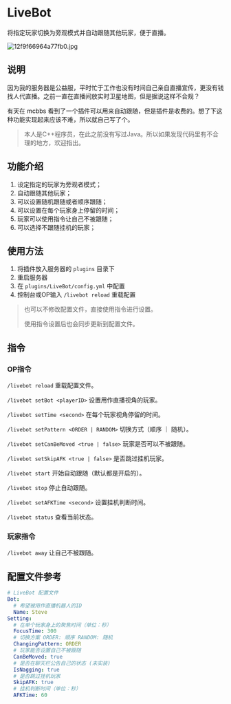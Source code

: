 # LiveBot
 将指定玩家切换为旁观模式并自动跟随其他玩家，便于直播。

![12f9f66964a77fb0.jpg](https://sslbackend.deercloud.site:450/LightPicture/2022/11/12f9f66964a77fb0.jpg)

## 说明

因为我的服务器是公益服，平时忙于工作也没有时间自己亲自直播宣传，更没有钱找人代直播。之前一直在直播间放实时卫星地图，但是据说这样不合规？

有天在 mcbbs 看到了一个插件可以用来自动跟随，但是插件是收费的。想了下这种功能实现起来应该不难，所以就自己写了个。

> 本人是C++程序员，在此之前没有写过Java。所以如果发现代码里有不合理的地方，欢迎指出。

## 功能介绍

1. 设定指定的玩家为旁观者模式；
2. 自动跟随其他玩家；
3. 可以设置随机跟随或者顺序跟随；
4. 可以设置在每个玩家身上停留的时间；
5. 玩家可以使用指令让自己不被跟随；
6. 可以选择不跟随挂机的玩家；

## 使用方法

1. 将插件放入服务器的 `plugins` 目录下
2. 重启服务器
3. 在 `plugins/LiveBot/config.yml` 中配置
4. 控制台或OP输入 `/livebot reload` 重载配置

> 也可以不修改配置文件，直接使用指令进行设置。
> 
> 使用指令设置后也会同步更新到配置文件。

## 指令

### OP指令

`/livebot reload` 重载配置文件。
    
`/livebot setBot <playerID>` 设置用作直播视角的玩家。
    
`/livebot setTime <second>` 在每个玩家视角停留的时间。
    
`/livebot setPattern <ORDER | RANDOM>` 切换方式（顺序 ｜ 随机）。

`/livebot setCanBeMoved <true | false>` 玩家是否可以不被跟随。

`/livebot setSkipAFK <true | false>` 是否跳过挂机玩家。

`/livebot start` 开始自动跟随（默认都是开启的）。
    
`/livebot stop` 停止自动跟随。

`/livebot setAFKTime <second>` 设置挂机判断时间。

`/livebot status` 查看当前状态。

### 玩家指令

`/livebot away` 让自己不被跟随。


## 配置文件参考

```yaml
# LiveBot 配置文件
Bot:
  # 希望被用作直播机器人的ID
  Name: Steve
Setting:
  # 在单个玩家身上的聚焦时间（单位：秒）
  FocusTime: 300
  # 切换方案 ORDER: 顺序 RANDOM: 随机
  ChangingPattern: ORDER
  # 玩家能否设置自己不被跟随
  CanBeMoved: true
  # 是否在聊天栏公告自己的状态 (未实装)
  IsNagging: true
  # 是否跳过挂机玩家
  SkipAFK: true
  # 挂机判断时间（单位：秒）
  AFKTime: 60
```
